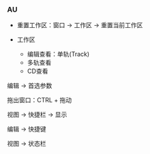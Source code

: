 ### AU

- 重置工作区：窗口 -> 工作区 -> 重置当前工作区

- 工作区
  - 编辑查看：单轨(Track)
  - 多轨查看
  - CD查看



编辑 -> 首选参数



拖出窗口：CTRL + 拖动



视图 -> 快捷栏 -> 显示



编辑 -> 快捷键



视图 -> 状态栏